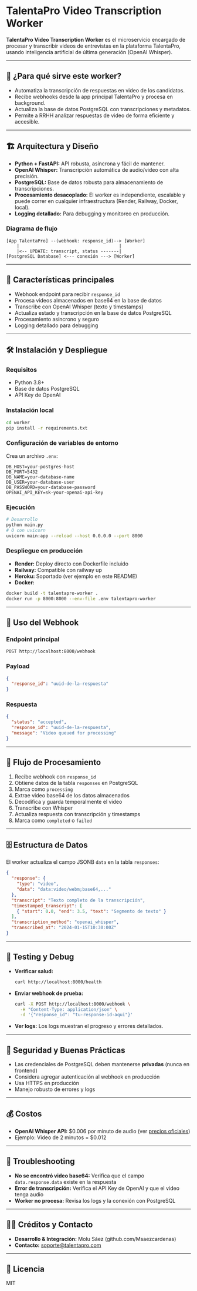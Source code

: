 # TalentaPro Video Transcription Worker


**TalentaPro Video Transcription Worker** es el microservicio encargado de procesar y transcribir videos de entrevistas en la plataforma TalentaPro, usando inteligencia artificial de última generación (OpenAI Whisper).

---

## 🎯 ¿Para qué sirve este worker?
- Automatiza la transcripción de respuestas en video de los candidatos.
- Recibe webhooks desde la app principal TalentaPro y procesa en background.
- Actualiza la base de datos PostgreSQL con transcripciones y metadatos.
- Permite a RRHH analizar respuestas de video de forma eficiente y accesible.

---

## 🏗️ Arquitectura y Diseño
- **Python + FastAPI:** API robusta, asíncrona y fácil de mantener.
- **OpenAI Whisper:** Transcripción automática de audio/video con alta precisión.
- **PostgreSQL:** Base de datos robusta para almacenamiento de transcripciones.
- **Procesamiento desacoplado:** El worker es independiente, escalable y puede correr en cualquier infraestructura (Render, Railway, Docker, local).
- **Logging detallado:** Para debugging y monitoreo en producción.

### Diagrama de flujo
```
[App TalentaPro] --(webhook: response_id)--> [Worker]
    |                                      |
    |<-- UPDATE: transcript, status -------|
[PostgreSQL Database] <--- conexión ---> [Worker]
```

---

## 🚀 Características principales
- Webhook endpoint para recibir `response_id`
- Procesa videos almacenados en base64 en la base de datos
- Transcribe con OpenAI Whisper (texto y timestamps)
- Actualiza estado y transcripción en la base de datos PostgreSQL
- Procesamiento asíncrono y seguro
- Logging detallado para debugging

---

## 🛠️ Instalación y Despliegue

### Requisitos
- Python 3.8+
- Base de datos PostgreSQL
- API Key de OpenAI

### Instalación local
```bash
cd worker
pip install -r requirements.txt
```

### Configuración de variables de entorno
Crea un archivo `.env`:
```env
DB_HOST=your-postgres-host
DB_PORT=5432
DB_NAME=your-database-name
DB_USER=your-database-user
DB_PASSWORD=your-database-password
OPENAI_API_KEY=sk-your-openai-api-key
```

### Ejecución
```bash
# Desarrollo
python main.py
# O con uvicorn
uvicorn main:app --reload --host 0.0.0.0 --port 8000
```

### Despliegue en producción
- **Render:** Deploy directo con Dockerfile incluido
- **Railway:** Compatible con railway up
- **Heroku:** Soportado (ver ejemplo en este README)
- **Docker:**
```bash
docker build -t talentapro-worker .
docker run -p 8000:8000 --env-file .env talentapro-worker
```

---

## 📡 Uso del Webhook

### Endpoint principal
```
POST http://localhost:8000/webhook
```

### Payload
```json
{
  "response_id": "uuid-de-la-respuesta"
}
```

### Respuesta
```json
{
  "status": "accepted",
  "response_id": "uuid-de-la-respuesta",
  "message": "Video queued for processing"
}
```

---

## 🔄 Flujo de Procesamiento
1. Recibe webhook con `response_id`
2. Obtiene datos de la tabla `responses` en PostgreSQL
3. Marca como `processing`
4. Extrae video base64 de los datos almacenados
5. Decodifica y guarda temporalmente el video
6. Transcribe con Whisper
7. Actualiza respuesta con transcripción y timestamps
8. Marca como `completed` o `failed`

---

## 🗄️ Estructura de Datos
El worker actualiza el campo JSONB `data` en la tabla `responses`:
```json
{
  "response": {
    "type": "video",
    "data": "data:video/webm;base64,..."
  },
  "transcript": "Texto completo de la transcripción",
  "timestamped_transcript": [
    { "start": 0.0, "end": 3.5, "text": "Segmento de texto" }
  ],
  "transcription_method": "openai_whisper",
  "transcribed_at": "2024-01-15T10:30:00Z"
}
```

---

## 🧪 Testing y Debug
- **Verificar salud:**
  ```bash
  curl http://localhost:8000/health
  ```
- **Enviar webhook de prueba:**
  ```bash
  curl -X POST http://localhost:8000/webhook \
    -H "Content-Type: application/json" \
    -d '{"response_id": "tu-response-id-aqui"}'
  ```
- **Ver logs:**
  Los logs muestran el progreso y errores detallados.

---

## 🔐 Seguridad y Buenas Prácticas
- Las credenciales de PostgreSQL deben mantenerse **privadas** (nunca en frontend)
- Considera agregar autenticación al webhook en producción
- Usa HTTPS en producción
- Manejo robusto de errores y logs

---

## 💰 Costos
- **OpenAI Whisper API:** $0.006 por minuto de audio (ver [precios oficiales](https://openai.com/pricing))
- Ejemplo: Video de 2 minutos = $0.012

---

## 🐛 Troubleshooting
- **No se encontró video base64:** Verifica que el campo `data.response.data` existe en la respuesta
- **Error de transcripción:** Verifica el API Key de OpenAI y que el video tenga audio
- **Worker no procesa:** Revisa los logs y la conexión con PostgreSQL

---

## 👨‍💻 Créditos y Contacto
- **Desarrollo & Integración:** Molu Sáez (github.com/Msaezcardenas)
- **Contacto:** soporte@talentapro.com

---

## 📝 Licencia
MIT
